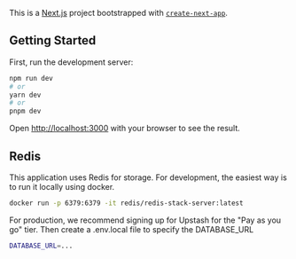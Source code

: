 This is a [Next.js](https://nextjs.org/) project bootstrapped with [`create-next-app`](https://github.com/vercel/next.js/tree/canary/packages/create-next-app).

## Getting Started

First, run the development server:

```bash
npm run dev
# or
yarn dev
# or
pnpm dev
```

Open [http://localhost:3000](http://localhost:3000) with your browser to see the result.

## Redis

This application uses Redis for storage. For development, the easiest way is to run it locally using docker.

```bash
docker run -p 6379:6379 -it redis/redis-stack-server:latest
```

For production, we recommend signing up for Upstash for the "Pay as you go" tier. Then create a .env.local file to specify the DATABASE_URL

```bash
DATABASE_URL=...
```
